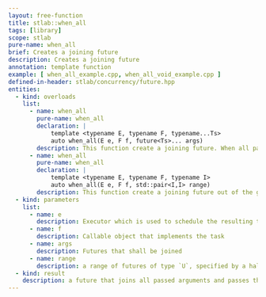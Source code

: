 ```yaml
---
layout: free-function
title: stlab::when_all
tags: [library]
scope: stlab
pure-name: when_all
brief: Creates a joining future
description: Creates a joining future
annotation: template function
example: [ when_all_example.cpp, when_all_void_example.cpp ]
defined-in-header: stlab/concurrency/future.hpp
entities:
  - kind: overloads
    list:
      - name: when_all
        pure-name: when_all
        declaration: |
            template <typename E, typename F, typename...Ts>
            auto when_all(E e, F f, future<Ts>... args)
        description: This function create a joining future. When all passed `args` futures are fulfilled, then the continuation tasks defined with `f` is scheduled on the executor `e`.
      - name: when_all
        pure-name: when_all
        declaration: |
            template <typename E, typename F, typename I>
            auto when_all(E e, F f, std::pair<I,I> range)
        description: This function create a joining future out of the given range. In case that it is a range of futures of move-only types, the futures are moved internally out of the range into the function.
  - kind: parameters
    list:
      - name: e
        description: Executor which is used to schedule the resulting task
      - name: f
        description: Callable object that implements the task
      - name: args
        description: Futures that shall be joined
      - name: range
        description: a range of futures of type `U`, specified by a half open range. All futures must succeed, before the continuation is triggered. It takes a `vector<U>` filled with all results as result.
  - kind: result
    description: a future that joins all passed arguments and passes them to the associated function object
---
```

